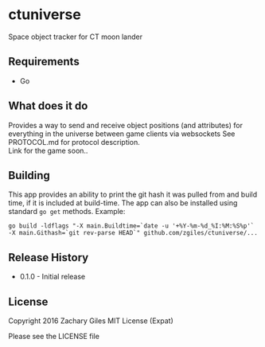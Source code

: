 # ctuniverse

Space object tracker for CT moon lander

## Requirements
* Go

## What does it do
Provides a way to send and receive object positions (and attributes) for everything in the universe between game clients via websockets
See PROTOCOL.md for protocol description.  
Link for the game soon..  

## Building
This app provides an ability to print the git hash it was pulled from and build time, if it is included at build-time.
The app can also be installed using standard `go get` methods.
Example:
```
go build -ldflags "-X main.Buildtime=`date -u '+%Y-%m-%d_%I:%M:%S%p'` -X main.Githash=`git rev-parse HEAD`" github.com/zgiles/ctuniverse/...
```

## Release History
* 0.1.0 - Initial release

## License
Copyright 2016 Zachary Giles
MIT License (Expat)

Please see the LICENSE file
